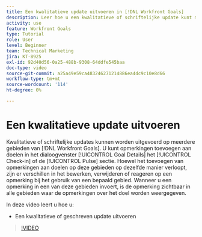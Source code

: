 ```yaml
---
title: Een kwalitatieve update uitvoeren in [!DNL Workfront Goals]
description: Leer hoe u een kwalitatieve of schriftelijke update kunt maken in [!DNL-doelen].
activity: use
feature: Workfront Goals
type: Tutorial
role: User
level: Beginner
team: Technical Marketing
jira: KT-8925
exl-id: 92d40d56-0a25-488b-9308-64ddfe545baa
doc-type: video
source-git-commit: a25a49e59ca483246271214886ea4dc9c10e8d66
workflow-type: tm+mt
source-wordcount: '114'
ht-degree: 0%

---
```


# Een kwalitatieve update uitvoeren

Kwalitatieve of schriftelijke updates kunnen worden uitgevoerd op meerdere gebieden van [!DNL Workfront Goals]. U kunt opmerkingen toevoegen aan doelen in het dialoogvenster [!UICONTROL Goal Details] het [!UICONTROL Check-in] of de [!UICONTROL Pulse] sectie. Hoewel het toevoegen van opmerkingen aan doelen op deze gebieden op dezelfde manier verloopt, zijn er verschillen in het bewerken, verwijderen of reageren op een opmerking bij het gebruik van een bepaald gebied. Wanneer u een opmerking in een van deze gebieden invoert, is de opmerking zichtbaar in alle gebieden waar de opmerkingen over het doel worden weergegeven.

In deze video leert u hoe u:

* Een kwalitatieve of geschreven update uitvoeren

>[!VIDEO](https://video.tv.adobe.com/v/335197/?quality=12&learn=on)
